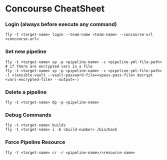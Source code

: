 # Concourse CheatSheet

### Login (always before execute any command)
```
fly -t <target-name> login --team-name <team-name> --concourse-url <concourse-url>
```

### Set new pipeline

```
fly -t <target-name> sp -p <pipeline-name> -c <pipeline-yml-file-path>
# if there are encrypted vars in a file
fly -t <target-name> sp -p <pipeline-name> -c <pipeline-yml-file-path> -l <(ansible-vault --vault-password-file=<vpass-pass-file> decrypt <vars-encrypted-file> --output=-)
```

### Delete a pipeline
```
fly -t <target-name> dp -p <pipeline-name>
```

### Debug Commands
```
fly -t <target-name> builds
fly -t <target-name> i -b <build-number> /bin/bash
```

### Force Pipeline Resource

```
fly -t <target-name> cr -r <pipeline-name>/<resource-name>
```